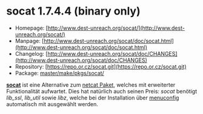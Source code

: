# socat 1.7.4.4 (binary only)
 - Homepage: [http://www.dest-unreach.org/socat/](http://www.dest-unreach.org/socat/)
 - Manpage: [http://www.dest-unreach.org/socat/doc/socat.html](http://www.dest-unreach.org/socat/doc/socat.html)
 - Changelog: [http://www.dest-unreach.org/socat/doc/CHANGES](http://www.dest-unreach.org/socat/doc/CHANGES)
 - Repository: [https://repo.or.cz/socat.git](https://repo.or.cz/socat.git)
 - Package: [master/make/pkgs/socat/](https://github.com/Freetz-NG/freetz-ng/tree/master/make/pkgs/socat/)

**[socat](http://www.dest-unreach.org/socat/)** ist
eine Alternative zum [netcat Paket](netcat.md), welches mit
erweiterter Funktionalität aufwartet. Dies hat natürlich auch seinen
Preis: *socat* benötigt *lib_ssl*, *lib_util* sowie *libz*, welche bei
der Installation über
[menuconfig](../help/howtos/common/install/menuconfig.html)
automatisch mit ausgewählt werden.


